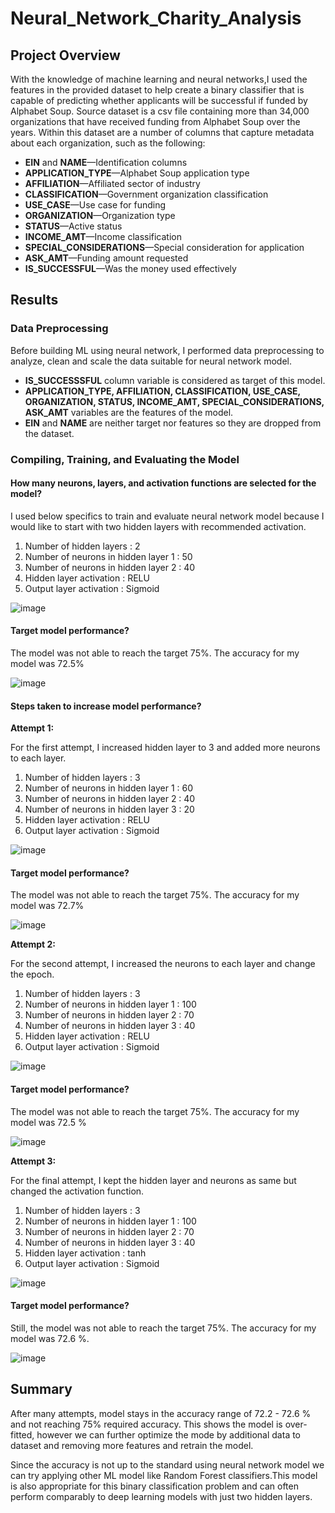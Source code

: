 # Neural_Network_Charity_Analysis

## Project Overview

With the knowledge of machine learning and neural networks,I used the features in the provided dataset to help create a binary classifier that is capable of predicting whether applicants will be successful if funded by Alphabet Soup. Source dataset is a csv file containing more than 34,000 organizations that have received funding from Alphabet Soup over the years. Within this dataset are a number of columns that capture metadata about each organization, such as the following:

- **EIN** and **NAME**—Identification columns
- **APPLICATION_TYPE**—Alphabet Soup application type
- **AFFILIATION**—Affiliated sector of industry
- **CLASSIFICATION**—Government organization classification
- **USE_CASE**—Use case for funding
- **ORGANIZATION**—Organization type
- **STATUS**—Active status
- **INCOME_AMT**—Income classification
- **SPECIAL_CONSIDERATIONS**—Special consideration for application
- **ASK_AMT**—Funding amount requested
- **IS_SUCCESSFUL**—Was the money used effectively

## Results

### Data Preprocessing

Before building ML using neural network, I performed data preprocessing to analyze, clean and scale the data suitable for neural network model.

- **IS_SUCCESSSFUL** column variable is considered as target of this model.
- **APPLICATION_TYPE, AFFILIATION, CLASSIFICATION, USE_CASE, ORGANIZATION, STATUS, INCOME_AMT, SPECIAL_CONSIDERATIONS, ASK_AMT** variables are the features of the model.
- **EIN** and **NAME** are neither target nor features so they are dropped from the dataset.


###  Compiling, Training, and Evaluating the Model

#### **How many neurons, layers, and activation functions are selected for the model?**

I used below specifics to train and evaluate neural network model because I would like to start with two hidden layers with recommended activation.

1. Number of hidden layers : 2 
2. Number of neurons in hidden layer 1 : 50
3. Number of neurons in hidden layer 2 : 40
4. Hidden layer activation : RELU
5. Output layer activation : Sigmoid

![image](https://user-images.githubusercontent.com/83181834/133170101-478a4853-7b89-4f9f-ad15-5b8dd638d26e.png)

#### **Target model performance?**

The model was not able to reach the target 75%. The accuracy for my model was 72.5%

![image](https://user-images.githubusercontent.com/83181834/133170360-87a09634-a93f-4a59-ac83-d92addd437a1.png)

#### **Steps taken to increase model performance?**

**Attempt 1:**

For the first attempt, I increased hidden layer to 3 and added more neurons to each layer.

1. Number of hidden layers : 3
2. Number of neurons in hidden layer 1 : 60
3. Number of neurons in hidden layer 2 : 40
4. Number of neurons in hidden layer 3 : 20
5. Hidden layer activation : RELU
6. Output layer activation : Sigmoid

![image](https://user-images.githubusercontent.com/83181834/133170680-59c70a27-fa6e-48d6-96a6-a5c23b4d295e.png)

#### **Target model performance?**

The model was not able to reach the target 75%. The accuracy for my model was 72.7%

![image](https://user-images.githubusercontent.com/83181834/133170727-6a069af0-bce5-47a1-8591-9b27b917a56a.png)


**Attempt 2:**

For the second attempt, I increased the neurons to each layer and change the epoch.

1. Number of hidden layers : 3
2. Number of neurons in hidden layer 1 : 100
3. Number of neurons in hidden layer 2 : 70
4. Number of neurons in hidden layer 3 : 40
5. Hidden layer activation : RELU
6. Output layer activation : Sigmoid

![image](https://user-images.githubusercontent.com/83181834/133170875-31edaf52-97b7-477b-a020-d7e0e7124781.png)

#### **Target model performance?**

The model was not able to reach the target 75%. The accuracy for my model was 72.5 %

![image](https://user-images.githubusercontent.com/83181834/133170917-fc41e538-6300-4a9b-bdb8-745978a5a068.png)


**Attempt 3:**

For the final attempt, I kept the hidden layer and neurons as same but changed the activation function.

1. Number of hidden layers : 3
2. Number of neurons in hidden layer 1 : 100
3. Number of neurons in hidden layer 2 : 70
4. Number of neurons in hidden layer 3 : 40
5. Hidden layer activation : tanh
6. Output layer activation : Sigmoid

![image](https://user-images.githubusercontent.com/83181834/133170989-28810ff1-edbe-43ce-baae-fc59948ad6a4.png)


#### **Target model performance?**

Still, the model was not able to reach the target 75%. The accuracy for my model was 72.6 %.

![image](https://user-images.githubusercontent.com/83181834/133171024-d4ceb88a-4d06-462c-803b-a9c0fc74ef8f.png)


## Summary

After many attempts, model stays in the accuracy range of 72.2 - 72.6 % and not reaching 75% required accuracy. This shows the model is over-fitted, however we can further optimize the mode by additional data to dataset and removing more features and retrain the model.

Since the accuracy is not up to the standard using neural network model we can try applying other ML model like Random Forest classifiers.This model is also appropriate for this binary classification problem and can often perform comparably to deep learning models with just two hidden layers.
